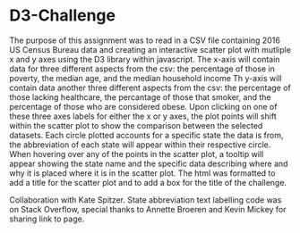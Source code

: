 # D3-Challenge

The purpose of this assignment was to read in a CSV file containing 2016 US Census Bureau data and creating an interactive scatter plot with mutliple x and y axes using the D3 library within javascript. The x-axis will contain data for three different aspects from the csv: the percentage of those in poverty, the median age, and the median household income  Th y-axis will contain data another three different aspects from the csv: the percentage of those lacking healthcare, the percantage of those that smoker, and the percentage of those who are considered obese. Upon clicking on one of these three axes labels for either the x or y axes, the plot points will shift within the scatter plot to show the comparison between the selected datasets. Each circle plotted accounts for a specific state the data is from, the abbreviation of each state will appear within their respective circle. When hovering over any of the points in the scatter plot, a tooltip will appear showing the state name and the specific data describing where and why it is placed where it is in the scatter plot.  The html was formatted to add a title for the scatter plot and to add a box for the title of the challenge.

Collaboration with Kate Spitzer. State abbreviation text labelling code was on Stack Overflow, special thanks to Annette Broeren and Kevin Mickey for sharing link to page.
